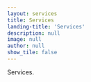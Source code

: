 ```yaml
---
layout: services
title: Services
landing-title: 'Services'
description: null
image: null
author: null
show_tile: false
---
```


Services.